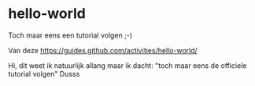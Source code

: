 # hello-world
Toch maar eens een tutorial volgen ;-)

Van deze https://guides.github.com/activities/hello-world/

Hi, dit weet ik natuurlijk allang maar ik dacht: "toch maar eens de officiele tutorial volgen"
Dusss
